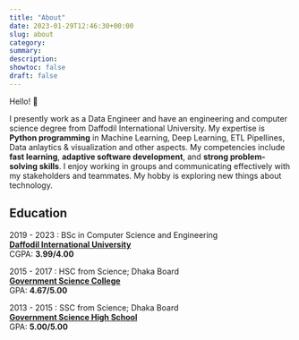 ```yaml
---
title: "About"
date: 2023-01-29T12:46:30+00:00
slug: about
category:
summary: 
description: 
showtoc: false
draft: false
---
```


Hello! 👋

I presently work as a Data Engineer and have an engineering and computer science degree from Daffodil International University. My expertise is **Python programming** in Machine Learning, Deep Learning, ETL Pipellines, Data anlaytics & visualization and other aspects. My competencies include **fast learning**, **adaptive software development**, and **strong problem-solving skills**. I enjoy working in groups and communicating effectively with my stakeholders and teammates. My hobby is exploring new things about technology.

## Education

2019 - 2023
: BSc in Computer Science and Engineering  
[**Daffodil International University**](https://daffodilvarsity.edu.bd/)  
CGPA: **3.99/4.00**

2015 - 2017
: HSC from Science; Dhaka Board  
[**Government Science College**](https://www.gsctd.edu.bd/)  
GPA: **4.67/5.00**

2013 - 2015
: SSC from Science; Dhaka Board  
[**Government Science High School**](http://gshs.edu.bd/)  
GPA: **5.00/5.00**



